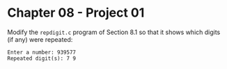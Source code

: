 # Chapter 08 - Project 01

Modify the `repdigit.c` program of Section 8.1 so that it shows which digits (if
any) were repeated:

```
Enter a number: 939577
Repeated digit(s): 7 9
```
